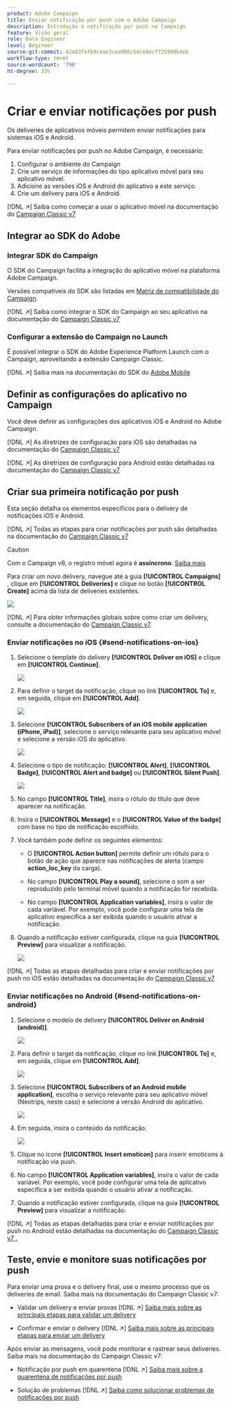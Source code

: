 ```yaml
---
product: Adobe Campaign
title: Enviar notificação por push com o Adobe Campaign
description: Introdução à notificação por push no Campaign
feature: Visão geral
role: Data Engineer
level: Beginner
source-git-commit: 42a83fefb9c4ae3cea906c5dce8ecf725909b4eb
workflow-type: tm+mt
source-wordcount: '790'
ht-degree: 33%

---
```


# Criar e enviar notificações por push

Os deliveries de aplicativos móveis permitem enviar notificações para sistemas iOS e Android.

Para enviar notificações por push no Adobe Campaign, é necessário:

1. Configurar o ambiente do Campaign
1. Crie um serviço de informações do tipo aplicativo móvel para seu aplicativo móvel.
1. Adicione as versões iOS e Android do aplicativo a este serviço.
1. Crie um delivery para iOS e Android.

[!DNL :arrow_upper_right:] Saiba como começar a usar o aplicativo móvel na documentação do  [Campaign Classic v7](https://experienceleague.adobe.com/docs/campaign-classic/using/sending-messages/sending-push-notifications/about-mobile-app-channel.html)

## Integrar ao SDK do Adobe

### Integrar SDK do Campaign

O SDK do Campaign facilita a integração do aplicativo móvel na plataforma Adobe Campaign.

Versões compatíveis do SDK são listadas em [Matriz de compatibilidade do Campaign](../start/compatibility-matrix.md#MobileSDK).

[!DNL :arrow_upper_right:] Saiba como integrar o SDK do Campaign ao seu aplicativo na documentação do  [Campaign Classic v7](https://experienceleague.adobe.com/docs/campaign-classic/using/sending-messages/sending-push-notifications/integrating-campaign-sdk-into-the-mobile-application.html?lang=en#loading-campaign-sdk)

### Configurar a extensão do Campaign no Launch

É possível integrar o SDK do Adobe Experience Platform Launch com o Campaign, aproveitando a extensão Campaign Classic.

[!DNL :arrow_upper_right:] Saiba mais na documentação do SDK do  [Adobe Mobile](https://aep-sdks.gitbook.io/docs/using-mobile-extensions/adobe-campaignclassic)

## Definir as configurações do aplicativo no Campaign

Você deve definir as configurações dos aplicativos iOS e Android no Adobe Campaign.

[!DNL :arrow_upper_right:] As diretrizes de configuração para iOS são detalhadas na documentação do  [Campaign Classic v7](https://experienceleague.adobe.com/docs/campaign-classic/using/sending-messages/sending-push-notifications/configure-the-mobile-app/configuring-the-mobile-application.html?lang=en#sending-messages)

[!DNL :arrow_upper_right:] As diretrizes de configuração para Android estão detalhadas na documentação do  [Campaign Classic v7](https://experienceleague.adobe.com/docs/campaign-classic/using/sending-messages/sending-push-notifications/configure-the-mobile-app/configuring-the-mobile-application-android.html?lang=en#sending-messages)

## Criar sua primeira notificação por push

Esta seção detalha os elementos específicos para o delivery de notificações iOS e Android.

[!DNL :arrow_upper_right:] Todas as etapas para criar notificações por push são detalhadas na documentação do  [Campaign Classic v7](https://experienceleague.adobe.com/docs/campaign-classic/using/sending-messages/sending-push-notifications/creating-notifications.html?lang=en)

>[!CAUTION]
>
>Com o Campaign v8, o registro móvel agora é **assíncrono**. [Saiba mais](../dev/staging.md)

Para criar um novo delivery, navegue até a guia **[!UICONTROL Campaigns]** , clique em **[!UICONTROL Deliveries]** e clique no botão **[!UICONTROL Create]** acima da lista de deliveries existentes.

![](assets/delivery_step_1.png)

[!DNL :arrow_upper_right:] Para obter informações globais sobre como criar um delivery, consulte a documentação do  [Campaign Classic v7](https://experienceleague.adobe.com/docs/campaign-classic/using/sending-messages/key-steps-when-creating-a-delivery/steps-about-delivery-creation-steps.html?lang=en#sending-messages).

### Enviar notificações no iOS {#send-notifications-on-ios}

1. Selecione o template do delivery **[!UICONTROL Deliver on iOS]** e clique em **[!UICONTROL Continue]**.

   ![](assets/push-template-ios.png)

1. Para definir o target da notificação, clique no link **[!UICONTROL To]** e, em seguida, clique em **[!UICONTROL Add]**.

   ![](assets/push-ios-select-target.png)

1. Selecione **[!UICONTROL Subscribers of an iOS mobile application (iPhone, iPad)]**, selecione o serviço relevante para seu aplicativo móvel e selecione a versão iOS do aplicativo.

   ![](assets/push-ios-subscribers.png)

1. Selecione o tipo de notificação: **[!UICONTROL Alert]**, **[!UICONTROL Badge]**, **[!UICONTROL Alert and badge]** ou **[!UICONTROL Silent Push]**.

   ![](assets/push-ios-alert.png)

1. No campo **[!UICONTROL Title]**, insira o rótulo do título que deve aparecer na notificação.

1. Insira o **[!UICONTROL Message]** e o **[!UICONTROL Value of the badge]** com base no tipo de notificação escolhido.

1. Você também pode definir os seguintes elementos:

   * O **[!UICONTROL Action button]** permite definir um rótulo para o botão de ação que aparece nas notificações de alerta (campo **action_loc_key** da carga).

   * No campo **[!UICONTROL Play a sound]**, selecione o som a ser reproduzido pelo terminal móvel quando a notificação for recebida.

   * No campo **[!UICONTROL Application variables]**, insira o valor de cada variável. Por exemplo, você pode configurar uma tela de aplicativo específica a ser exibida quando o usuário ativar a notificação.

1. Quando a notificação estiver configurada, clique na guia **[!UICONTROL Preview]** para visualizar a notificação.

   ![](assets/push-ios-preview.png)

[!DNL :arrow_upper_right:] Todas as etapas detalhadas para criar e enviar notificações por push no iOS estão detalhadas na documentação do  [Campaign Classic v7](https://experienceleague.adobe.com/docs/campaign-classic/using/sending-messages/sending-push-notifications/creating-notifications.html?lang=en#sending-notifications-on-ios)

### Enviar notificações no Android {#send-notifications-on-android}

1. Selecione o modelo de delivery **[!UICONTROL Deliver on Android (android)]**.

   ![](assets/push-template-android.png)

1. Para definir o target da notificação, clique no link **[!UICONTROL To]** e, em seguida, clique em **[!UICONTROL Add]**.

   ![](assets/push-android-select-target.png)

1. Selecione **[!UICONTROL Subscribers of an Android mobile application]**, escolha o serviço relevante para seu aplicativo móvel (Neotrips, neste caso) e selecione a versão Android do aplicativo.

   ![](assets/push-ios-subscribers.png)

1. Em seguida, insira o conteúdo da notificação.

   ![](assets/push-android-content.png)

1. Clique no ícone **[!UICONTROL Insert emoticon]** para inserir emoticons à notificação via push.

1. No campo **[!UICONTROL Application variables]**, insira o valor de cada variável. Por exemplo, você pode configurar uma tela de aplicativo específica a ser exibida quando o usuário ativar a notificação.

1. Quando a notificação estiver configurada, clique na guia **[!UICONTROL Preview]** para visualizar a notificação.

   <!--![](assets/push-android-preview.png)-->

[!DNL :arrow_upper_right:] Todas as etapas detalhadas para criar e enviar notificações por push no Android estão detalhadas na documentação do  [Campaign Classic v7 .](https://experienceleague.adobe.com/docs/campaign-classic/using/sending-messages/sending-push-notifications/creating-notifications.html?lang=en#sending-notifications-on-android)

## Teste, envie e monitore suas notificações por push

Para enviar uma prova e o delivery final, use o mesmo processo que os deliveries de email. Saiba mais na documentação do Campaign Classic v7:

* Validar um delivery e enviar provas
   [!DNL :arrow_upper_right:] [Saiba mais sobre as principais etapas para validar um delivery](https://experienceleague.adobe.com/docs/campaign-classic/using/sending-messages/key-steps-when-creating-a-delivery/steps-validating-the-delivery.html)

* Confirmar e enviar o delivery
   [!DNL :arrow_upper_right:] [Saiba mais sobre as principais etapas para enviar um delivery](https://experienceleague.adobe.com/docs/campaign-classic/using/sending-messages/key-steps-when-creating-a-delivery/steps-sending-the-delivery.html?lang=en)

Após enviar as mensagens, você pode monitorar e rastrear seus deliveries. Saiba mais na documentação do Campaign Classic v7:

* Notificação por push em quarentena
   [!DNL :arrow_upper_right:] [Saiba mais sobre a quarentena de notificações por push](https://experienceleague.adobe.com/docs/campaign-classic/using/sending-messages/monitoring-deliveries/understanding-quarantine-management.html?lang=en#push-notification-quarantines)

* Solução de problemas
   [!DNL :arrow_upper_right:] [Saiba como solucionar problemas de notificações por push](https://experienceleague.adobe.com/docs/campaign-classic/using/sending-messages/sending-push-notifications/troubleshooting.html?lang=en)